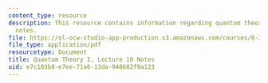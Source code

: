 ```yaml
---
content_type: resource
description: This resource contains information regarding quantum theory I, lecture
  notes.
file: https://ol-ocw-studio-app-production.s3.amazonaws.com/courses/8-321-quantum-theory-i-fall-2017/e7c103b8e7ee71a613da948682f9a123_MIT8_321F17_lec10.pdf
file_type: application/pdf
resourcetype: Document
title: Quantum Theory I, Lecture 10 Notes
uid: e7c103b8-e7ee-71a6-13da-948682f9a123
---
```

